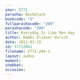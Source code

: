 ```yaml
---
year: 5771
parasha: Beshalach
bookcode: "2"
fullparashacode: "204"
parashacode: "204"
title: Everyday Is Like Mon-day
author: Rabbi Eliezer Hirsch
date: 2011-01-15
id: 57712041
filename: 5771-204-1
layout: audio
moment: 
shabbat: 
occasion: 
---
```

